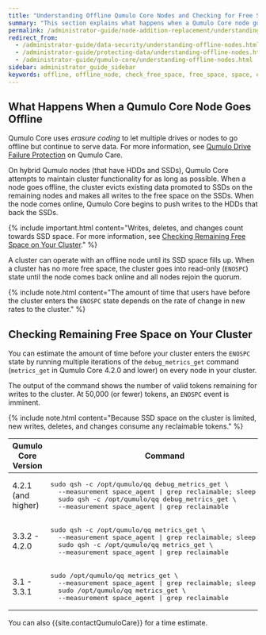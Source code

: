 ```yaml
---
title: "Understanding Offline Qumulo Core Nodes and Checking for Free Space"
summary: "This section explains what happens when a Qumulo Core node goes offline and how you can check the remaining free space."
permalink: /administrator-guide/node-addition-replacement/understanding-offline-nodes.html
redirect_from:
  - /administrator-guide/data-security/understanding-offline-nodes.html
  - /administrator-guide/protecting-data/understanding-offline-nodes.html
  - /administrator-guide/qumulo-core/understanding-offline-nodes.html
sidebar: administrator_guide_sidebar
keywords: offline, offline_node, check_free_space, free_space, space, enospc, ssd_space
---
```


## What Happens When a Qumulo Core Node Goes Offline
Qumulo Core uses _erasure coding_ to let multiple drives or nodes to go offline but continue to serve data. For more information, see [Qumulo Drive Failure Protection](https://care.qumulo.com/hc/en-us/articles/115014383267) on Qumulo Care.

On hybrid Qumulo nodes (that have HDDs and SSDs), Qumulo Core attempts to maintain cluster functionality for as long as possible. When a node goes offline, the cluster evicts existing data promoted to SSDs on the remaining nodes and makes all writes to the free space on the SSDs. When the node comes online, Qumulo Core begins to push writes to the HDDs that back the SSDs.

{% include important.html content="Writes, deletes, and changes count towards SSD space. For more information, see [Checking Remaining Free Space on Your Cluster](#checking-remaining-free-space-on-your-cluster)." %}

A cluster can operate with an offline node until its SSD space fills up. When a cluster has no more free space, the cluster goes into read-only (`ENOSPC`) state until the node comes back online and all nodes rejoin the quorum.

{% include note.html content="The amount of time that users have before the cluster enters the `ENOSPC` state depends on the rate of change in new rates to the cluster." %}

## Checking Remaining Free Space on Your Cluster
You can estimate the amount of time before your cluster enters the `ENOSPC` state by running multiple iterations of the `debug_metrics_get` command (`metrics_get` in Qumulo Core 4.2.0 and lower) on every node in your cluster.

The output of the command shows the number of valid tokens remaining for writes to the cluster. At 50,000 (or fewer) tokens, an `ENOSPC` event is imminent.

{% include note.html content="Because SSD space on the cluster is limited, new writes, deletes, and changes consume any reclaimable tokens." %}

<table>
<thead>
  <tr>
    <th>Qumulo Core Version</th>
    <th>Command</th>
  </tr>
</thead>
<tbody>
  <tr>
    <td>4.2.1 (and higher)</td>
    <td><pre>sudo qsh -c /opt/qumulo/qq debug_metrics_get \
  --measurement space_agent | grep reclaimable; sleep 60; \
  sudo qsh -c /opt/qumulo/qq debug_metrics_get \
  --measurement space_agent | grep reclaimable</pre></td>
  </tr>
  <tr>
    <td>3.3.2 - 4.2.0</td>
    <td><pre>sudo qsh -c /opt/qumulo/qq metrics_get \
  --measurement space_agent | grep reclaimable; sleep 60; \
  sudo qsh -c /opt/qumulo/qq metrics_get \
  --measurement space_agent | grep reclaimable</pre></td>
  </tr>   
  <tr>
    <td>3.1 - 3.3.1</td>
    <td><pre>sudo /opt/qumulo/qq metrics_get \
  --measurement space_agent | grep reclaimable; sleep 60; \
  sudo /opt/qumulo/qq metrics_get \
  --measurement space_agent | grep reclaimable</pre></td>
  </tr>     
</tbody>
</table>

You can also {{site.contactQumuloCare}} for a time estimate.
